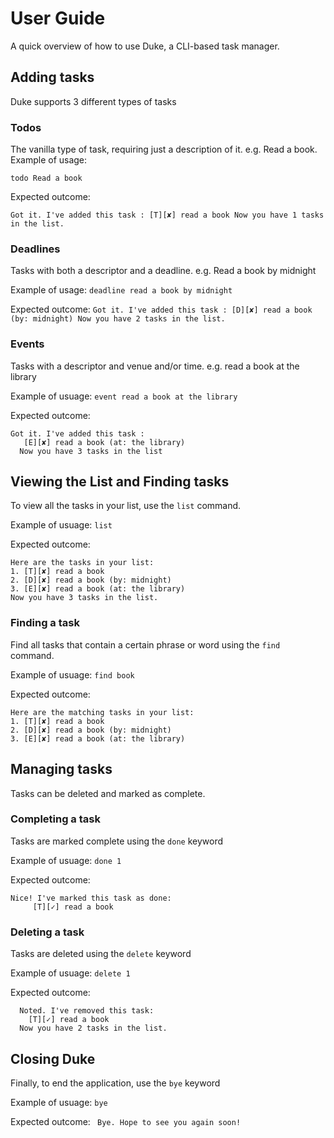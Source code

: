 # User Guide

A quick overview of how to use Duke, a CLI-based task manager.

## Adding tasks

Duke supports 3 different types of tasks

### Todos
The vanilla type of task, requiring just a description of it.
e.g. Read a book.
Example of usage:

`todo Read a book`

Expected outcome:

`Got it. I've added this task :
   [T][✘] read a book
  Now you have 1 tasks in the list.`

### Deadlines
Tasks with both a descriptor and a deadline.
e.g. Read a book by midnight

Example of usage:
`deadline read a book by midnight`

Expected outcome:
`Got it. I've added this task :
   [D][✘] read a book (by: midnight)
  Now you have 2 tasks in the list.`

### Events
Tasks with a descriptor and venue and/or time.
e.g. read a book at the library

Example of usuage:
`event read a book at the library`

Expected outcome:
```
Got it. I've added this task :
   [E][✘] read a book (at: the library)
  Now you have 3 tasks in the list
```

## Viewing the List and Finding tasks

To view all the tasks in your list, use the `list` command.

Example of usuage:
`list`

Expected outcome:
```
Here are the tasks in your list:
1. [T][✘] read a book 
2. [D][✘] read a book (by: midnight)
3. [E][✘] read a book (at: the library)
Now you have 3 tasks in the list.
```


### Finding a task
Find all tasks that contain a certain phrase or word using the `find` command.

Example of usuage:
`find book`

Expected outcome:
```
Here are the matching tasks in your list:
1. [T][✘] read a book
2. [D][✘] read a book (by: midnight)
3. [E][✘] read a book (at: the library)
```

## Managing tasks

Tasks can be deleted and marked as complete.

### Completing a task
Tasks are marked complete using the `done` keyword

Example of usuage:
`done 1`

Expected outcome:
```
Nice! I've marked this task as done:
     [T][✓] read a book
```


### Deleting a task
Tasks are deleted using the `delete` keyword

Example of usuage:
`delete 1`

Expected outcome:
```
  Noted. I've removed this task:
    [T][✓] read a book
  Now you have 2 tasks in the list.
 ```

## Closing Duke

Finally, to end the application, use the `bye` keyword

Example of usuage:
`bye`

Expected outcome:
` Bye. Hope to see you again soon!`
